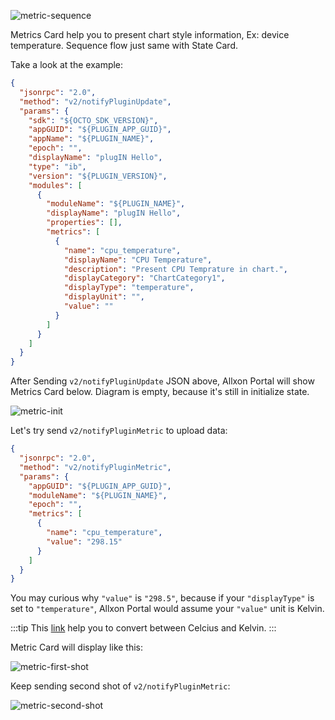 ![metric-sequence](../_img/metric-sequence.png)

Metrics Card help you to present chart style information, Ex: device temperature. Sequence flow just same with State Card.

Take a look at the example:

```json {17-26}
{
  "jsonrpc": "2.0",
  "method": "v2/notifyPluginUpdate",
  "params": {
    "sdk": "${OCTO_SDK_VERSION}",
    "appGUID": "${PLUGIN_APP_GUID}",
    "appName": "${PLUGIN_NAME}",
    "epoch": "",
    "displayName": "plugIN Hello",
    "type": "ib",
    "version": "${PLUGIN_VERSION}",
    "modules": [
      {
        "moduleName": "${PLUGIN_NAME}",
        "displayName": "plugIN Hello",
        "properties": [],
        "metrics": [
          {
            "name": "cpu_temperature",
            "displayName": "CPU Temperature",
            "description": "Present CPU Temprature in chart.",
            "displayCategory": "ChartCategory1",
            "displayType": "temperature",
            "displayUnit": "",
            "value": ""
          }
        ]
      }
    ]
  }
}
```

After Sending `v2/notifyPluginUpdate` JSON above, Allxon Portal will show Metrics Card below. Diagram is empty, because it's still in initialize state.

![metric-init](../_img/metric-init.png)

Let's try send `v2/notifyPluginMetric` to upload data:

```json
{
  "jsonrpc": "2.0",
  "method": "v2/notifyPluginMetric",
  "params": {
    "appGUID": "${PLUGIN_APP_GUID}",
    "moduleName": "${PLUGIN_NAME}",
    "epoch": "",
    "metrics": [
      {
        "name": "cpu_temperature",
        "value": "298.15"
      }
    ]
  }
}
```

You may curious why `"value"` is `"298.5"`, because if your `"displayType"` is set to `"temperature"`, Allxon Portal would assume your `"value"` unit is Kelvin.

:::tip
This [link](https://www.unitconverters.net/) help you to convert between Celcius and Kelvin.
:::

Metric Card will display like this:

![metric-first-shot](../_img/metrics-first-shot.png)

Keep sending second shot of `v2/notifyPluginMetric`:

![metric-second-shot](../_img/metrics-second-shot.png)
